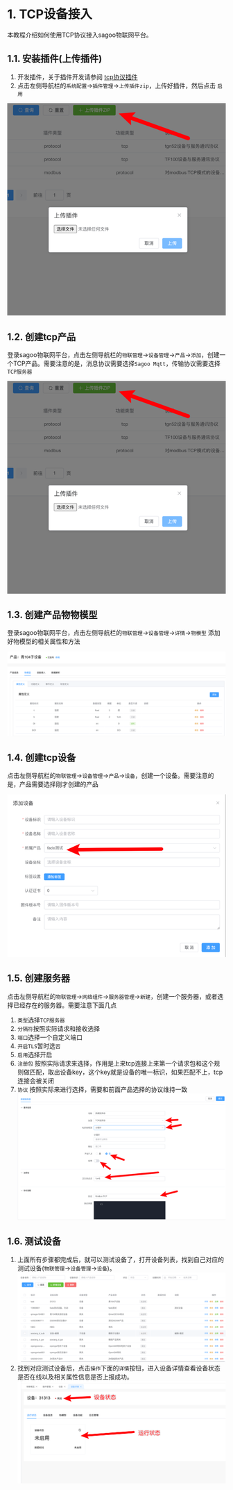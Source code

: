 
# 1. TCP设备接入

本教程介绍如何使用TCP协议接入sagoo物联网平台。

## 1.1. 安装插件(上传插件)

1. 开发插件，关于插件开发请参阅 [tcp协议插件](https://iotdoc.sagoo.cn/develop/plugin/tcp-protocol.html)
2. 点击左侧导航栏的`系统配置`->`插件管理`->`上传插件zip`，上传好插件，然后点击 `启用`

![plugin-add.png](..%2F..%2Fpublic%2Fimgs%2Fguide%2Fdevice_access%2Fplugin-add.png)

## 1.2. 创建tcp产品

登录sagoo物联网平台，点击左侧导航栏的`物联管理`->`设备管理`->`产品`->`添加`，创建一个TCP产品。需要注意的是，消息协议需要选择`Sagoo Mqtt`，传输协议需要选择`TCP服务器`

![plugin-add.png](..%2F..%2Fpublic%2Fimgs%2Fguide%2Fdevice_access%2Fplugin-add.png)

## 1.3. 创建产品物物模型

登录sagoo物联网平台，点击左侧导航栏的`物联管理`->`设备管理`->`详情`->`物模型` 添加好物模型的相关属性和方法

![product-tsl.png](..%2F..%2Fpublic%2Fimgs%2Fguide%2Fdevice_access%2Fproduct-tsl.png)

## 1.4. 创建tcp设备

点击左侧导航栏的`物联管理`->`设备管理`->`产品`->`设备`，创建一个设备。需要注意的是，产品需要选择刚才创建的产品

![tcp-add-device.png](..%2F..%2Fpublic%2Fimgs%2Fguide%2Fdevice_access%2Ftcp-add-device.png)

## 1.5. 创建服务器

点击左侧导航栏的`物联管理`->`网络组件`->`服务器管理`->`新建`，创建一个服务器，或者选择已经存在的服务器。需要注意下面几点

1. `类型`选择`TCP服务器`
2. `分隔符`按照实际请求和接收选择
3. `端口`选择一个自定义端口
4. `开启TLS`暂时选`否`
5. `启用`选择开启
6. `注册包` 按照实际请求来选择，作用是上来tcp连接上来第一个请求包和这个规则做匹配，取出设备key，这个key就是设备的唯一标识，如果匹配不上，tcp连接会被关闭
7. `协议` 按照实际来进行选择，需要和前面产品选择的协议维持一致
![tcp-add-server.png](..%2F..%2Fpublic%2Fimgs%2Fguide%2Fdevice_access%2Ftcp-add-server.png)

## 1.6. 测试设备

1. 上面所有步骤都完成后，就可以测试设备了，打开设备列表，找到自己对应的测试设备(`物联管理`->`设备管理`->`设备`)。
![device-list.png](..%2F..%2Fpublic%2Fimgs%2Fguide%2Fdevice_access%2Fdevice-list.png)
2. 找到对应测试设备后，点击`操作`下面的`详情`按钮，进入设备详情查看设备状态是否在线以及相关属性信息是否上报成功。
![device-info.png](..%2F..%2Fpublic%2Fimgs%2Fguide%2Fdevice_access%2Fdevice-info.png)
